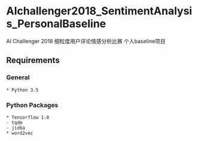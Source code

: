 # AIchallenger2018_SentimentAnalysis_PersonalBaseline
AI Challenger 2018 细粒度用户评论情感分析比赛 个人baseline项目

## Requirements
### General
    * Python 3.5
### Python Packages
    * Tensorflow 1.8
    - tqdm
    - jieba
    * word2vec
